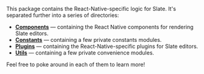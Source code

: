 
This package contains the React-Native-specific logic for Slate. It's separated further into a series of directories:

- [**Components**](./src/components) — containing the React Native components for rendering Slate editors.
- [**Constants**](./src/constants) — containing a few private constants modules.
- [**Plugins**](./src/plugins) — containing the React-Native-specific plugins for Slate editors.
- [**Utils**](./src/utils) — containing a few private convenience modules.

Feel free to poke around in each of them to learn more!
